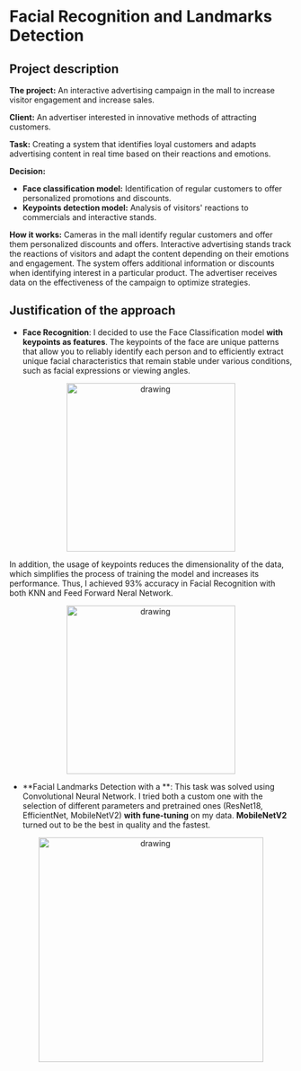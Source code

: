 # Facial Recognition and Landmarks Detection

## Project description

__The project:__ An interactive advertising campaign in the mall to increase visitor engagement and increase sales.

__Client:__ An advertiser interested in innovative methods of attracting customers.

__Task:__ Creating a system that identifies loyal customers and adapts advertising content in real time based on their reactions and emotions.

__Decision:__
+ **Face classification model:** Identification of regular customers to offer personalized promotions and discounts.
+ **Keypoints detection model:** Analysis of visitors' reactions to commercials and interactive stands.

__How it works:__
Cameras in the mall identify regular customers and offer them personalized discounts and offers.
Interactive advertising stands track the reactions of visitors and adapt the content depending on their emotions and engagement.
The system offers additional information or discounts when identifying interest in a particular product.
The advertiser receives data on the effectiveness of the campaign to optimize strategies.

## Justification of the approach

+ **Face Recognition**:
I decided to use the Face Classification model __with keypoints as features__. The keypoints of the face are unique patterns that allow you to reliably identify each person and to efficiently extract unique facial characteristics that remain stable under various conditions, such as facial expressions or viewing angles.
<p align="center"> <img src="![landmarks_numbered](https://github.com/kkudzelich/Facial-Classification-and-Landmarks-Detection/assets/107845717/0f2a970b-0b01-4408-b28e-e9e99d1d8e91)" align="middle" alt="drawing" width="300px"> </p>

In addition, the usage of keypoints reduces the dimensionality of the data, which simplifies the process of training the model and increases its performance. Thus, I achieved 93% accuracy in Facial Recognition with both KNN and Feed Forward Neral Network.
<p align="center"> <img src="![image](https://github.com/kkudzelich/Facial-Classification-and-Landmarks-Detection/assets/107845717/8692f85e-a8bf-46c4-aafb-cd219fbc1bec)" align="middle" alt="drawing" width="300px"> </p> 

+ **Facial Landmarks Detection with a **:
This task was solved using Convolutional Neural Network. I tried both a custom one with the selection of different parameters and pretrained ones (ResNet18, EfficientNet, MobileNetV2) __with fune-tuning__ on my data. __MobileNetV2__ turned out to be the best in quality and the fastest.
<p align="center"> <img src="![image](https://github.com/kkudzelich/Facial-Classification-and-Landmarks-Detection/assets/107845717/5065b42b-669b-4eb2-b890-f213112b449a)" align="middle" alt="drawing" width="400px"> </p>
